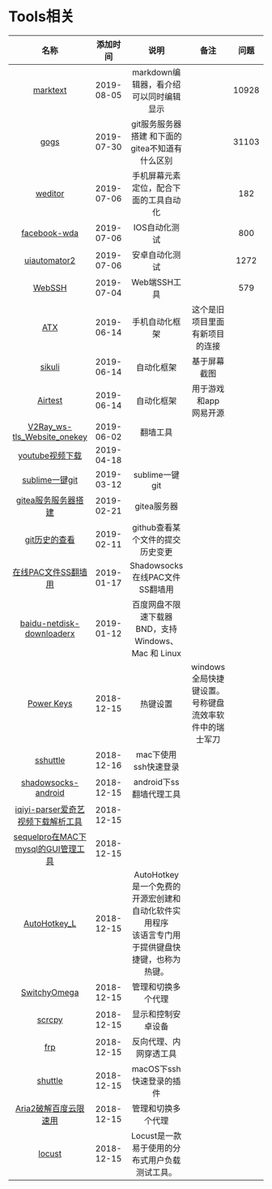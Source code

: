 # Tools相关

名称|添加时间|说明|备注|问题|star数量
:---:|:---:|:---:|:---:|:---:|:--:
[marktext](https://github.com/marktext/marktext)|2019-08-05|markdown编辑器，看介绍可以同时编辑显示||10928
[gogs](https://github.com/gogs/gogs)|2019-07-30|git服务服务器搭建  和下面的gitea不知道有什么区别||31103
[weditor](https://github.com/openatx/weditor)|2019-07-06|手机屏幕元素定位，配合下面的工具自动化||182
[facebook-wda](https://github.com/openatx/facebook-wda)|2019-07-06|IOS自动化测试||800
[uiautomator2](https://github.com/openatx/uiautomator2)|2019-07-06|安卓自动化测试||1272
[WebSSH](https://github.com/huashengdun/webssh)|2019-07-04|Web端SSH工具||579
[ATX](https://github.com/NetEaseGame/ATX)|2019-06-14|手机自动化框架|这个是旧项目里面有新项目的连接||1241
[sikuli](https://github.com/sikuli/sikuli)|2019-06-14|自动化框架|基于屏幕截图||1572
[Airtest](https://github.com/AirtestProject/Airtest)|2019-06-14|自动化框架|用于游戏和app<br>网易开源||2544
[V2Ray_ws-tls_Website_onekey](https://github.com/dylanbai8/V2Ray_ws-tls_Website_onekey)|2019-06-02|翻墙工具|||343
[youtube视频下载](https://github.com/kkdai/youtube)|2019-04-18||||
[sublime一键git](https://github.com/SublimeGit/SublimeGit)|2019-03-12|sublime一键git|||
[gitea服务服务器搭建](https://github.com/go-gitea/gitea)|2019-02-21|gitea服务器|||15086
[git历史的查看](https://github.com/pomber/git-history)|2019-02-11|github查看某个文件的提交历史变更|||
[在线PAC文件SS翻墙用](https://github.com/lbp0200/mono_pac)|2019-01-17|Shadowsocks在线PAC文件SS翻墙用|||
[baidu-netdisk-downloaderx](https://github.com/b3log/baidu-netdisk-downloaderx)|2019-01-12|百度网盘不限速下载器 BND，支持 Windows、Mac 和 Linux|||
[Power Keys](https://github.com/szzhiyang/PerfectWindows/wiki/Power-Keys)|2018-12-15|热键设置|windows全局快捷键设置。号称键盘流效率软件中的瑞士军刀||
[sshuttle](https://github.com/sshuttle/sshuttle)|2018-12-16|mac下使用ssh快速登录|||
[shadowsocks-android](https://github.com/shadowsocks/shadowsocks-android)|2018-12-15|android下ss翻墙代理工具|||
[iqiyi-parser爱奇艺视频下载解析工具](https://github.com/ZSAIm/iqiyi-parser)|2018-12-15||||
[sequelpro在MAC下mysql的GUI管理工具](https://github.com/sequelpro/sequelpro)|2018-12-15||||
[AutoHotkey_L](https://github.com/Lexikos/AutoHotkey_L)|2018-12-15|AutoHotkey<br>是一个免费的开源宏创建和自动化软件实用程序<br>该语言专门用于提供键盘快捷键，也称为热键。|||
[SwitchyOmega](https://github.com/FelisCatus/SwitchyOmega)|2018-12-15|管理和切换多个代理|||
[scrcpy](https://github.com/Genymobile/scrcpy)|2018-12-15|显示和控制安卓设备|||
[frp](https://github.com/fatedier/frp)|2018-12-15|反向代理、内网穿透工具|||
[shuttle](https://github.com/fitztrev/shuttle)|2018-12-15|macOS下ssh快速登录的插件|||
[Aria2破解百度云限速用](https://github.com/itgoyo/Aria2)|2018-12-15|管理和切换多个代理|||
[locust](https://github.com/locustio/locust)|2018-12-15|Locust是一款易于使用的分布式用户负载测试工具。|||

